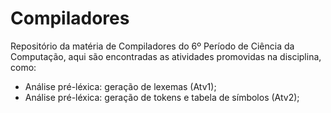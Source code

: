 # Compiladores
Repositório da matéria de Compiladores do 6º Período de Ciência da Computação, aqui são encontradas as atividades promovidas na disciplina, como:
- Análise pré-léxica: geração de lexemas (Atv1);
- Análise pré-léxica: geração de tokens e tabela de símbolos (Atv2);